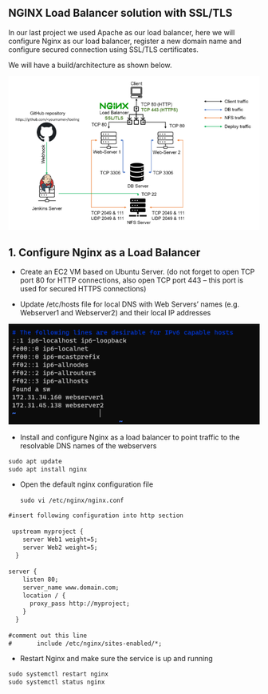 ## **NGINX Load Balancer solution with SSL/TLS**

In our last project we used Apache as our load balancer, here we will configure Nginx as our load balancer, register a new domain name and configure secured connection using SSL/TLS certificates.

We will have a build/architecture as shown below.

![NGINX ARCHITECTURE](./images/architekture.PNG)

##  1. Configure Nginx as a Load Balancer

- Create an EC2 VM based on Ubuntu Server. (do not forget to open TCP port 80 for HTTP connections, also open TCP port 443 – this port is used for secured HTTPS connections)

- Update /etc/hosts file for local DNS with Web Servers’ names (e.g. Webserver1 and Webserver2) and their local IP addresses

![/etc/hosts](./images/etc%20hosts.PNG)

- Install and configure Nginx as a load balancer to point traffic to the resolvable DNS names of the webservers

``````
sudo apt update
sudo apt install nginx
``````
- Open the default nginx configuration file

    `sudo vi /etc/nginx/nginx.conf`

``````
#insert following configuration into http section

 upstream myproject {
    server Web1 weight=5;
    server Web2 weight=5;
  }

server {
    listen 80;
    server_name www.domain.com;
    location / {
      proxy_pass http://myproject;
    }
  }

#comment out this line
#       include /etc/nginx/sites-enabled/*;
``````

- Restart Nginx and make sure the service is up and running

``````
sudo systemctl restart nginx
sudo systemctl status nginx
``````



